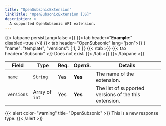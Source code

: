 ```yaml
---
title: "OpenSubsonicExtension"
linkTitle: "OpenSubsonicExtension [OS]"
description: >
  A supported OpenSubsonic API extension.
---
```


{{< tabpane persistLang=false >}}
{{< tab header="**Example**:" disabled=true />}}
{{< tab header="OpenSubsonic" lang="json">}}
{
    "name": "template",
    "versions": [
        1,
        2
    ]
}
{{< /tab >}}
{{< tab header="Subsonic" >}}
Does not exist.
{{< /tab >}}
{{< /tabpane >}}

| Field |  Type | Req. | OpenS. | Details |
| --- | --- | --- | --- | --- |
| `name` | `String` | Yes | **Yes**    | The name of the extension. |
| `versions` | Array of `int` | Yes | **Yes**       | The list of supported versions of the this extension. |

{{< alert color="warning" title="OpenSubsonic" >}}
This is a new response type.
{{< /alert >}}
